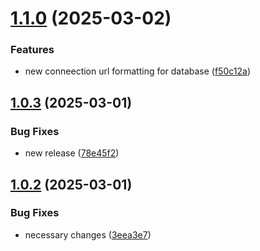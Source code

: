 # [1.1.0](https://github.com/ccrawford4/devops-midterm-source/compare/v1.0.3...v1.1.0) (2025-03-02)


### Features

* new conneection url formatting for database ([f50c12a](https://github.com/ccrawford4/devops-midterm-source/commit/f50c12a54e63ae5b3bb850ae51f3a00fa776e5c0))

## [1.0.3](https://github.com/ccrawford4/devops-midterm-source/compare/v1.0.2...v1.0.3) (2025-03-01)


### Bug Fixes

* new release ([78e45f2](https://github.com/ccrawford4/devops-midterm-source/commit/78e45f24dab25a94fe095e6103f6ef9d04b14dc5))

## [1.0.2](https://github.com/ccrawford4/devops-midterm-source/compare/v1.0.1...v1.0.2) (2025-03-01)


### Bug Fixes

* necessary changes ([3eea3e7](https://github.com/ccrawford4/devops-midterm-source/commit/3eea3e7b20445ae991124863bad3e377d9bb9fe7))
